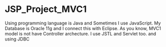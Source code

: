 # JSP_Project_MVC1

Using programming language is Java and Sometimes I use JavaScript.
My Database is Oracle 11g and I connect this with Eclipse.
As you know, MVC1 model is not have Controller archecture.
I use JSTL and Servlet too.
and using JDBC
